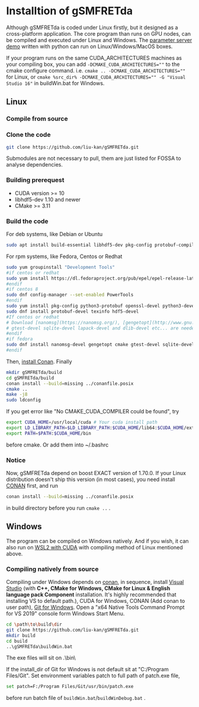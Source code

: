 # Installtion of gSMFRETda

Although gSMFRETda is coded under Linux firstly, but it designed as a cross-platform application. The core program than runs on GPU nodes, can be compiled and executed under Linux and Windows. The [parameter server demo](https://github.com/liu-kan/pySMFRETda) written with python can run on Linux/Windows/MacOS boxes.

If your program runs on the same CUDA_ARCHITECTURES machines as your compiling box, you can add ```-DCMAKE_CUDA_ARCHITECTURES=""``` to the cmake configure command. i.e. ```cmake .. -DCMAKE_CUDA_ARCHITECTURES=""``` for Linux, or ```cmake %src_dir% -DCMAKE_CUDA_ARCHITECTURES="" -G "Visual Studio 16"``` in buildWin.bat for Windows.

## Linux
### Compile from source

### Clone the code
```bash
git clone https://github.com/liu-kan/gSMFRETda.git
```
Submodules are not necessary to pull, them are just listed for FOSSA to analyse dependencies.

### Building prerequest
* CUDA version >= 10 
* libhdf5-dev 1.10 and newer 
* CMake >= 3.11

### Build the code
For deb systems, like Debian or Ubuntu
```bash
sudo apt install build-essential libhdf5-dev pkg-config protobuf-compiler libprotobuf-dev libnanomsg-dev libboost-dev doxygen libboost-system-dev libboost-serialization-dev cmake gengetopt libboost-filesystem-dev libdlib-dev libgtest-dev libblas-dev liblapack-dev libsqlite3-dev
```
For rpm systems, like Fedora, Centos or Redhat
```bash
sudo yum groupinstall "Development Tools" 
#if centos or redhat
sudo yum install https://dl.fedoraproject.org/pub/epel/epel-release-latest-8.noarch.rpm # or epel-release-latest-<your_version>.noarch.rpm  
#endif
#if centos 8
sudo dnf config-manager --set-enabled PowerTools 
#endif
sudo yum install pkg-config python3-protobuf openssl-devel python3-devel 
sudo dnf install protobuf-devel texinfo hdf5-devel 
#If centos or redhat
# Download [nanomsg](https://nanomsg.org/), [gengetopt](http://www.gnu.org/software/gengetopt/), [cmake >=3.14](https://github.com/Kitware/CMake/releases/download/v3.17.4/cmake-3.17.4.tar.gz) and install them.
# gtest-devel sqlite-devel lapack-devel and dlib-devel etc... are needed by unit tests, if you don't build with ctest, you can ignore them.
#endif
#if fedora
sudo dnf install nanomsg-devel gengetopt cmake gtest-devel sqlite-devel lapack-devel dlib-devel
#endif
```

Then, [install Conan](https://conan.io/downloads.html). Finally
```bash
mkdir gSMFRETda/build
cd gSMFRETda/build
conan install --build=missing ../conanfile.posix
cmake ..
make -j8
sudo ldconfig
```
If you get error like "No CMAKE_CUDA_COMPILER could be found", try
```bash
export CUDA_HOME=/usr/local/cuda # Your cuda install path
export LD_LIBRARY_PATH=$LD_LIBRARY_PATH:$CUDA_HOME/lib64:$CUDA_HOME/extras/CUPTI/lib64
export PATH=$PATH:$CUDA_HOME/bin
```
before cmake. Or add them into ~/.bashrc

### Notice
<!-- If you encounter cuda memory access issues, check if your GPU has enough memory first!  -->
Now, gSMFRETda depend on boost EXACT version of 1.70.0. If your Linux distribution doesn't ship this version (in most cases), you need install [CONAN](http://conan.io/downloads.html) first, and run 
```bash
conan install --build=missing ../conanfile.posix 
```
in build directory before you run ```cmake ..```  .

## Windows
The program can be compiled on Windows natively. And if you wish, it can also run on [WSL2 with CUDA](https://docs.nvidia.com/cuda/wsl-user-guide/index.html) with compiling method of Linux mentioned above.

### Compiling natively from source
Compiling under Windows depends on [conan](http://conan.io/downloads.html), in sequence, install [Visual Studio](https://visualstudio.microsoft.com/downloads/) (with **C++, CMake for Windows, CMake for Linux & English language pack Component** installation. It's highly recommended that installing VS to default path.), CUDA for Windows, CONAN (Add conan to user path), [Git for Windows](https://git-scm.com/download/win). Open a "x64 Native Tools Command Prompt for VS 2019" console form Windows Start Menu.

```bash
cd \path\to\build\dir
git clone https://github.com/liu-kan/gSMFRETda.git
mkdir build
cd build
..\gSMFRETda\buildWin.bat
```

The exe files will sit on .\bin\

If the install_dir of Git for Windows is not default sit at "C:/Program Files/Git". Set environment variables patch to full path of patch.exe file,
```bash
set patch=F:/Program Files/Git/usr/bin/patch.exe
```
before run batch file of ```buildWin.bat```/```buildWinDebug.bat``` .
